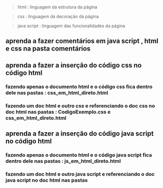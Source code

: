 >html : linguagem da estrutura da página

>css : linguagem da decoração da página

>java script : linguagem das funcionalidades da página 

## aprenda a fazer comentários em java script , html e css na pasta comentários 

## aprenda a fazer a inserção do código css no código html 
### fazendo apenas o documento html e o código css fica dentro dele nas pastas  : css_em_html_direto.html 
### fazendo um doc html e outro css e referenciando o doc css no doc html nas pastas  : CodigoExemplo.css e css_em_html_direto.html 

## aprenda a fazer a inserção do código java script no código html 
###  fazendo apenas o documento html e o código java script fica dentro dele nas pastas : js_em_html_direto.html 
### fazendo um doc html e outro java script e referenciando o doc java script no doc html nas pastas  
